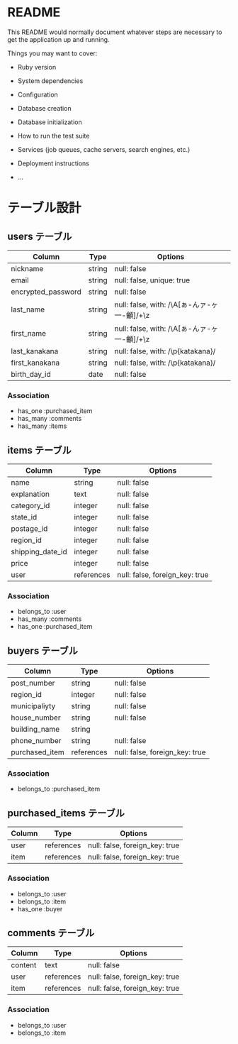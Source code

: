 # README

This README would normally document whatever steps are necessary to get the
application up and running.

Things you may want to cover:

* Ruby version

* System dependencies

* Configuration

* Database creation

* Database initialization

* How to run the test suite

* Services (job queues, cache servers, search engines, etc.)

* Deployment instructions

* ...


# テーブル設計


## users テーブル

| Column             | Type   | Options                                   |
| ------------------ | ------ | ----------------------------------------- |
| nickname           | string | null: false                               |
| email              | string | null: false, unique: true                 |
| encrypted_password | string | null: false                               |
| last_name          | string | null: false, with: /\A[ぁ-んァ-ヶ一-龥]/+\z |
| first_name         | string | null: false, with: /\A[ぁ-んァ-ヶ一-龥]/+\z |
| last_kanakana      | string | null: false, with: /\p{katakana}/         |
| first_kanakana     | string | null: false, with: /\p{katakana}/         |
| birth_day_id       | date   | null: false                               |


### Association
- has_one  :purchased_item
- has_many :comments
- has_many :items



## items テーブル

| Column              | Type       | Options                        |
| ------------------- | ---------- | ------------------------------ |
| name                | string     | null: false                    |
| explanation         | text       | null: false                    |
| category_id         | integer    | null: false                    |
| state_id            | integer    | null: false                    |
| postage_id          | integer    | null: false                    |
| region_id           | integer    | null: false                    |
| shipping_date_id    | integer    | null: false                    |
| price               | integer    | null: false                    |
| user                | references | null: false, foreign_key: true |


### Association

- belongs_to :user
- has_many   :comments
- has_one    :purchased_item



## buyers テーブル

| Column         | Type       | Options                        |
| -------------- | ---------- | ------------------------------ |
| post_number    | string     | null: false                    |
| region_id      | integer    | null: false                    |
| municipaliyty  | string     | null: false                    |
| house_number   | string     | null: false                    |
| building_name  | string     |                                |
| phone_number   | string     | null: false                    |
| purchased_item | references | null: false, foreign_key: true |


### Association

- belongs_to :purchased_item



## purchased_items テーブル

| Column      | Type       | Options                        |
| ----------- | ---------- | ------------------------------ |
| user        | references | null: false, foreign_key: true |
| item        | references | null: false, foreign_key: true |


### Association

- belongs_to :user
- belongs_to :item
- has_one    :buyer



## comments テーブル

| Column      | Type       | Options                        |
| ----------- | ---------- | ------------------------------ |
| content     | text       | null: false                    |
| user        | references | null: false, foreign_key: true |
| item        | references | null: false, foreign_key: true |


### Association

- belongs_to :user
- belongs_to :item
